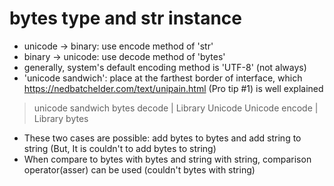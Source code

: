 # bytes type and str instance
- unicode -> binary: use encode method of 'str'
- binary -> unicode: use decode method of 'bytes'
- generally, system's default encoding method is 'UTF-8' (not always)
- 'unicode sandwich': place at the farthest border of interface, which https://nedbatchelder.com/text/unipain.html (Pro tip #1) is well explained
> unicode sandwich
        bytes
    decode | Library
        Unicode
        Unicode
    encode | Library
        bytes
- These two cases are possible: add bytes to bytes and add string to string (But, It is couldn't to add bytes to string)
- When compare to bytes with bytes and string with string, comparison operator(asser) can be used (couldn't bytes with string)
